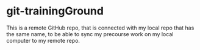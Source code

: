 # git-trainingGround

This is a remote GitHub repo, that is connected with my local repo that has the same name, to be able to sync my precourse work on my local computer to my remote repo. 

